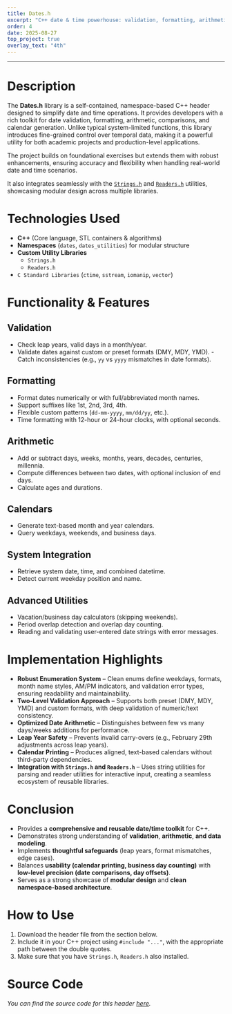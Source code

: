 ```yaml
---
title: Dates.h
excerpt: "C++ date & time powerhouse: validation, formatting, arithmetic, and calendars in one header."
order: 4
date: 2025-08-27
top_project: true
overlay_text: "4th"
---
```

---
# Description
The **Dates.h** library is a self-contained, namespace-based C++ header designed to simplify date and time operations. It provides developers with a rich toolkit for date validation, formatting, arithmetic, comparisons, and calendar generation. Unlike typical system-limited functions, this library introduces fine-grained control over temporal data, making it a powerful utility for both academic projects and production-level applications.

The project builds on foundational exercises but extends them with robust enhancements, ensuring accuracy and flexibility when handling real-world date and time scenarios.

It also integrates seamlessly with the [`Strings.h`](/CppLibs/Strings/) and [`Readers.h`](/CppLibs/Readers/) utilities, showcasing modular design across multiple libraries.

# Technologies Used
- **C++** (Core language, STL containers & algorithms)
- **Namespaces** (`dates`, `dates_utilities`) for modular structure
- **Custom Utility Libraries**
  - `Strings.h`
  - `Readers.h`
- `C Standard Libraries` (`ctime`, `sstream`, `iomanip`, `vector`)

# Functionality & Features
## Validation
  - Check leap years, valid days in a month/year.
  - Validate dates against custom or preset formats (DMY, MDY, YMD).
  -Catch inconsistencies (e.g., `yy` vs `yyyy` mismatches in date formats).

## Formatting
  - Format dates numerically or with full/abbreviated month names.
  - Support suffixes like 1st, 2nd, 3rd, 4th.
  - Flexible custom patterns (`dd-mm-yyyy`, `mm/dd/yy`, etc.).
  - Time formatting with 12-hour or 24-hour clocks, with optional seconds.

## Arithmetic
  - Add or subtract days, weeks, months, years, decades, centuries, millennia.
  - Compute differences between two dates, with optional inclusion of end days.
  - Calculate ages and durations.

## Calendars
  - Generate text-based month and year calendars.
  - Query weekdays, weekends, and business days.

## System Integration
  - Retrieve system date, time, and combined datetime.
  - Detect current weekday position and name.

## Advanced Utilities
  - Vacation/business day calculators (skipping weekends).
  - Period overlap detection and overlap day counting.
  - Reading and validating user-entered date strings with error messages.

# Implementation Highlights
- **Robust Enumeration System** – Clean enums define weekdays, formats, month name styles, AM/PM indicators, and validation error types, ensuring readability and maintainability.
- **Two-Level Validation Approach** – Supports both preset (DMY, MDY, YMD) and custom formats, with deep validation of numeric/text consistency.
- **Optimized Date Arithmetic** – Distinguishes between few vs many days/weeks additions for performance.
- **Leap Year Safety** – Prevents invalid carry-overs (e.g., February 29th adjustments across leap years).
- **Calendar Printing** – Produces aligned, text-based calendars without third-party dependencies.
- **Integration with `Strings.h` and `Readers.h`** – Uses string utilities for parsing and reader utilities for interactive input, creating a seamless ecosystem of reusable libraries.

# Conclusion
- Provides a **comprehensive and reusable date/time toolkit** for C++.
- Demonstrates strong understanding of **validation**, **arithmetic**, **and data modeling**.
- Implements **thoughtful safeguards** (leap years, format mismatches, edge cases).
- Balances **usability (calendar printing, business day counting)** with **low-level precision (date comparisons, day offsets)**.
- Serves as a strong showcase of **modular design** and **clean namespace-based architecture**.

# How to Use
1. Download the header file from the section below.
2. Include it in your C++ project using `#include "..."`, with the appropriate path between the double quotes.
3. Make sure that you have `Strings.h`, `Readers.h` also installed.

# Source Code
*You can find the source code for this header [here](https://gist.github.com/AbdulrahmanMohammadSalem/0d5854dd39584796d4658e6a750b4262).*
